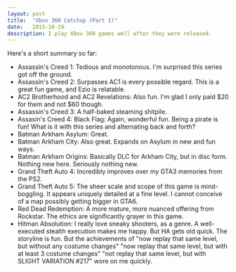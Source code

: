 ```yaml
---
layout: post
title:  "Xbox 360 Catchup (Part 1)"
date:   2015-10-19
description: I play XBox 360 games well after they were released.
---
```

Here's a short summary so far:

- Assassin's Creed 1: Tedious and monotonous. I'm surprised this series got off the ground.
- Assassin's Creed 2: Surpasses AC1 is every possible regard. This is a great fun game, and Ezio is relatable.
- AC2 Brotherhood and AC2 Revelations: Also fun. I'm glad I only paid $20 for them and not $60 though.
- Assassin's Creed 3: A half-baked steaming shitpile.
- Assasin's Creed 4: Black Flag: Again, wonderful fun. Being a pirate is fun! What is it with this series and alternating back and forth?
- Batman Arkham Asylum: Great.
- Batman Arkham City: Also great. Expands on Asylum in new and fun ways.
- Batman Arkham Origins: Basically DLC for Arkham City, but in disc form. Nothing new here. Seriously nothing new.
- Grand Theft Auto 4: Incredibly improves over my GTA3 memories from the PS2.
- Grand Theft Auto 5: The sheer scale and scope of this game is mind-boggling. It appears uniquely detailed at a fine level. I cannot conceive of a map possibly getting bigger in GTA6.
- Red Dead Redemption: A more mature, more nuanced offering from Rockstar. The ethics are significantly grayer in this game.
- Hitman Absolution: I really love sneaky shooters, as a genre. A well-executed stealth execution makes me happy. But HA gets old quick. The storyline is fun. But the achievements of "now replay that same level, but without any costume changes" "now replay that same level, but with at least 3 costume changes" "not replay that same level, but with SLIGHT VARIATION #217" wore on me quickly.

